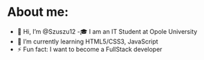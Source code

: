 # About me:
- 👋 Hi, I’m @Szuszu12
-🎓 I am an IT Student at Opole University
- 🌱 I’m currently learning HTML5/CSS3, JavaScript
- ⚡ Fun fact: I want to become a FullStack developer

<!---
Szuszu12/Szuszu12 is a ✨ special ✨ repository because its `README.md` (this file) appears on your GitHub profile.
You can click the Preview link to take a look at your changes.
--->
